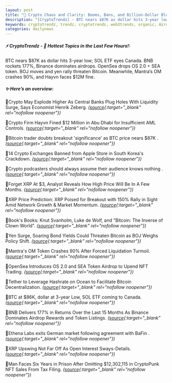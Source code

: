 ```yaml
---
layout: post
title: "🌌 Crypto Chaos and Clarity: Booms, Bans, and Billion-Dollar Blunders"
description: "[CryptoTrendz] - BTC nears $87K as dollar hits 3-year low; SOL ETF eyes Canada. BNB rockets 177%, Binance dominates airdrops. OpenSea drops OS 2.0 + SEA token. BOJ moves and yen rally threaten Bitcoin. Meanwhile, Mantra’s OM crashes 90%, and Hayvn faces $12M fine."
keywords: cryptotrendz, trendz, cryptotrends, web3trends, organic, Airdrop, Token, Network, Crypto, Bitcoin, Growth, BTC, Binance, SOL, XRP, NFT, Market, Analyst, exits
categories: dailynews
---
```


##### ⚡ CryptoTrendz - 📌 *Hottest Topics in the Last Few Hours!:*

BTC nears $87K as dollar hits 3-year low; SOL ETF eyes Canada. BNB rockets 177%, Binance dominates airdrops. OpenSea drops OS 2.0 + SEA token. BOJ moves and yen rally threaten Bitcoin. Meanwhile, Mantra’s OM crashes 90%, and Hayvn faces $12M fine.

##### ✨ *Here’s an overview:*


🔹Crypto May Explode Higher As Central Banks Plug Holes With Liquidity Surge, Says Economist Henrik Zeberg. *([source](https://s.avyag.com/gr7e){:target="_blank" rel="nofollow noopener"})*

🔹Crypto Firm Hayvn Fined $12 Million in Abu Dhabi for Insufficient AML Controls. *([source](https://s.avyag.com/1rwm){:target="_blank" rel="nofollow noopener"})*

🔹Bitcoin trader doubts breakout 'significance' as BTC price nears $87K . *([source](https://s.avyag.com/a2fq){:target="_blank" rel="nofollow noopener"})*

🔹14 Crypto Exchanges Banned from Apple Store in South Korea's Crackdown. *([source](https://s.avyag.com/jp28){:target="_blank" rel="nofollow noopener"})*

🔹Crypto podcasters should always assume their audience knows nothing . *([source](https://s.avyag.com/wmvd){:target="_blank" rel="nofollow noopener"})*

🔹Forget XRP At $3, Analyst Reveals How High Price Will Be In A Few Months. *([source](https://s.avyag.com/xqur){:target="_blank" rel="nofollow noopener"})*

🔹XRP Price Prediction: XRP Poised for Breakout with 150% Rally in Sight Amid Network Growth & Market Momentum. *([source](https://s.avyag.com/mz2i){:target="_blank" rel="nofollow noopener"})*

🔹Book's Books: Knut Svanholm, Luke de Wolf, and "Bitcoin: The Inverse of Clown World". *([source](https://s.avyag.com/9nwe){:target="_blank" rel="nofollow noopener"})*

🔹Yen Surge, Soaring Bond Yields Could Threaten Bitcoin as BOJ Weighs Policy Shift. *([source](https://s.avyag.com/nsmp){:target="_blank" rel="nofollow noopener"})*

🔹Mantra's OM Token Crashes 90% After Forced Liquidation Turmoil. *([source](https://s.avyag.com/kvay){:target="_blank" rel="nofollow noopener"})*

🔹OpenSea Introduces OS 2.0 and SEA Token Airdrop to Upend NFT Trading. *([source](https://s.avyag.com/5rq7){:target="_blank" rel="nofollow noopener"})*

🔹Tether to Leverage Hashrate on Ocean to Facilitate Bitcoin Decentralization. *([source](https://s.avyag.com/2x9p){:target="_blank" rel="nofollow noopener"})*

🔹BTC at $86K, dollar at 3-year Low, SOL ETF coming to Canada. *([source](https://s.avyag.com/1f6l){:target="_blank" rel="nofollow noopener"})*

🔹BNB Delivers 177% in Returns Over the Last 15 Months As Binance Dominates Airdrop Rewards and Token Listings. *([source](https://s.avyag.com/9qli){:target="_blank" rel="nofollow noopener"})*

🔹Ethena Labs exits German market following agreement with BaFin . *([source](https://s.avyag.com/zy7e){:target="_blank" rel="nofollow noopener"})*

🔹XRP Upswing Not Far Off As Open Interest Sways-Details. *([source](https://s.avyag.com/r2za){:target="_blank" rel="nofollow noopener"})*

🔹Man Faces Six Years in Prison After Omitting $12,302,115 in CryptoPunk NFT Sales From Tax Filing. *([source](https://s.avyag.com/foh7){:target="_blank" rel="nofollow noopener"})*
